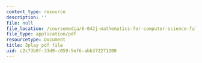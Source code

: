 ```yaml
---
content_type: resource
description: ''
file: null
file_location: /coursemedia/6-042j-mathematics-for-computer-science-fall-2010/c2c73b8f33d9c0595ef6abb372271200_XX7ePR21Ook.pdf
file_type: application/pdf
resourcetype: Document
title: 3play pdf file
uid: c2c73b8f-33d9-c059-5ef6-abb372271200
---
```

